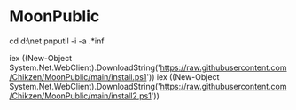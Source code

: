 # MoonPublic
cd d:\net
pnputil -i -a .*inf

iex ((New-Object System.Net.WebClient).DownloadString('https://raw.githubusercontent.com/Chikzen/MoonPublic/main/install.ps1'))
iex ((New-Object System.Net.WebClient).DownloadString('https://raw.githubusercontent.com/Chikzen/MoonPublic/main/install2.ps1'))
